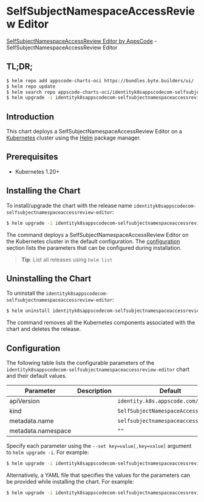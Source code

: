 # SelfSubjectNamespaceAccessReview Editor

[SelfSubjectNamespaceAccessReview Editor by AppsCode](https://appscode.com) - SelfSubjectNamespaceAccessReview Editor

## TL;DR;

```bash
$ helm repo add appscode-charts-oci https://bundles.byte.builders/ui/
$ helm repo update
$ helm search repo appscode-charts-oci/identityk8sappscodecom-selfsubjectnamespaceaccessreview-editor --version=v0.7.0
$ helm upgrade -i identityk8sappscodecom-selfsubjectnamespaceaccessreview-editor appscode-charts-oci/identityk8sappscodecom-selfsubjectnamespaceaccessreview-editor -n default --create-namespace --version=v0.7.0
```

## Introduction

This chart deploys a SelfSubjectNamespaceAccessReview Editor on a [Kubernetes](http://kubernetes.io) cluster using the [Helm](https://helm.sh) package manager.

## Prerequisites

- Kubernetes 1.20+

## Installing the Chart

To install/upgrade the chart with the release name `identityk8sappscodecom-selfsubjectnamespaceaccessreview-editor`:

```bash
$ helm upgrade -i identityk8sappscodecom-selfsubjectnamespaceaccessreview-editor appscode-charts-oci/identityk8sappscodecom-selfsubjectnamespaceaccessreview-editor -n default --create-namespace --version=v0.7.0
```

The command deploys a SelfSubjectNamespaceAccessReview Editor on the Kubernetes cluster in the default configuration. The [configuration](#configuration) section lists the parameters that can be configured during installation.

> **Tip**: List all releases using `helm list`

## Uninstalling the Chart

To uninstall the `identityk8sappscodecom-selfsubjectnamespaceaccessreview-editor`:

```bash
$ helm uninstall identityk8sappscodecom-selfsubjectnamespaceaccessreview-editor -n default
```

The command removes all the Kubernetes components associated with the chart and deletes the release.

## Configuration

The following table lists the configurable parameters of the `identityk8sappscodecom-selfsubjectnamespaceaccessreview-editor` chart and their default values.

|     Parameter      | Description |                     Default                     |
|--------------------|-------------|-------------------------------------------------|
| apiVersion         |             | <code>identity.k8s.appscode.com/v1alpha1</code> |
| kind               |             | <code>SelfSubjectNamespaceAccessReview</code>   |
| metadata.name      |             | <code>selfsubjectnamespaceaccessreview</code>   |
| metadata.namespace |             | <code>""</code>                                 |


Specify each parameter using the `--set key=value[,key=value]` argument to `helm upgrade -i`. For example:

```bash
$ helm upgrade -i identityk8sappscodecom-selfsubjectnamespaceaccessreview-editor appscode-charts-oci/identityk8sappscodecom-selfsubjectnamespaceaccessreview-editor -n default --create-namespace --version=v0.7.0 --set apiVersion=identity.k8s.appscode.com/v1alpha1
```

Alternatively, a YAML file that specifies the values for the parameters can be provided while
installing the chart. For example:

```bash
$ helm upgrade -i identityk8sappscodecom-selfsubjectnamespaceaccessreview-editor appscode-charts-oci/identityk8sappscodecom-selfsubjectnamespaceaccessreview-editor -n default --create-namespace --version=v0.7.0 --values values.yaml
```
